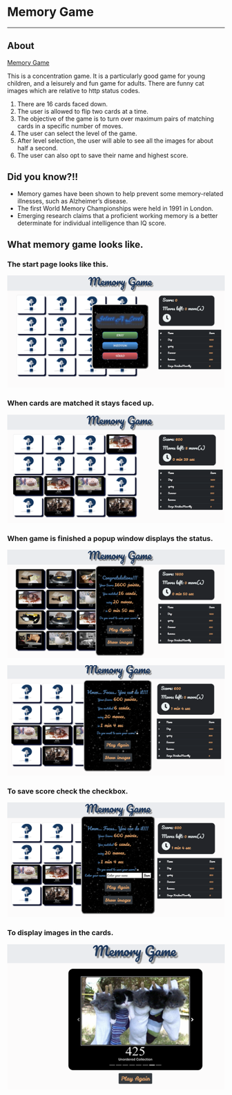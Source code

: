  # **Memory Game**
------------------------------
## About

[Memory Game](http://memory-game-surya.surge.sh/)

This is a concentration game. It is a particularly good game for young children, and a leisurely and fun game for adults. There are funny cat images which are relative to http status codes.

1. There are 16 cards faced down.
2. The user is allowed to flip two cards at a time.
3. The objective of the game is to turn over maximum pairs of matching cards in a specific number of moves.
4. The user can select the level of the game.
5. After level selection, the user will able to see all the images for about half a  second.
6. The user can also opt to save their name and highest score.

## Did you know?!!

- Memory games have been shown to help prevent some memory-related illnesses, such as Alzheimer’s disease.
- The first World Memory Championships were held in 1991 in London.
- Emerging research claims that a proficient working memory is a better determinate for individual intelligence than IQ score.

## What memory game looks like.

### The start page looks like this.

![start page](./assets/memoryGame-start-page.png)

### When cards are matched it stays faced up.

![matched cards](./assets/memoryGame-cards-flip-up.png)

### When game is finished a popup window displays the status.

![congrats board](./assets/memoryGame-popup-window-1.png)

![improve board](./assets/memoryGame-popup-window-2.png)

### To save score check the checkbox.

![save score](./assets/memoryGame-save-score.png)

### To display images in the cards.

![display images](./assets/memoryGame-slideshow.png)
